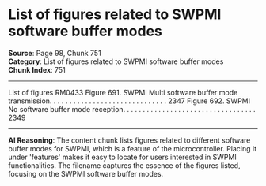# List of figures related to SWPMI software buffer modes

**Source**: Page 98, Chunk 751  
**Category**: List of figures related to SWPMI software buffer modes  
**Chunk Index**: 751

---

List of figures RM0433
Figure 691. SWPMI Multi software buffer mode transmission. . . . . . . . . . . . . . . . . . . . . . . . . . . . . . 2347
Figure 692. SWPMI No software buffer mode reception. . . . . . . . . . . . . . . . . . . . . . . . . . . . . . . . . . 2349

---

**AI Reasoning**: The content chunk lists figures related to different software buffer modes for SWPMI, which is a feature of the microcontroller. Placing it under 'features' makes it easy to locate for users interested in SWPMI functionalities. The filename captures the essence of the figures listed, focusing on the SWPMI software buffer modes.
